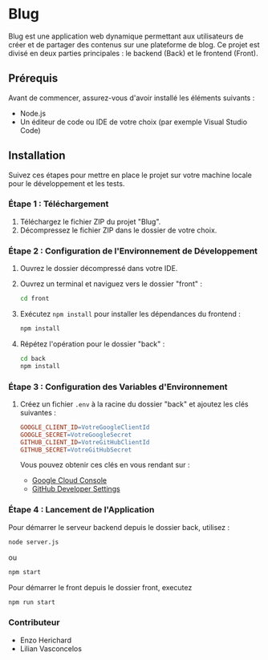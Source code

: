 # Blug

Blug est une application web dynamique permettant aux utilisateurs de créer et de partager des contenus sur une plateforme de blog. Ce projet est divisé en deux parties principales : le backend (Back) et le frontend (Front).

## Prérequis

Avant de commencer, assurez-vous d'avoir installé les éléments suivants :

- Node.js
- Un éditeur de code ou IDE de votre choix (par exemple Visual Studio Code)

## Installation

Suivez ces étapes pour mettre en place le projet sur votre machine locale pour le développement et les tests.

### Étape 1 : Téléchargement

1. Téléchargez le fichier ZIP du projet "Blug".
2. Décompressez le fichier ZIP dans le dossier de votre choix.

### Étape 2 : Configuration de l'Environnement de Développement

1. Ouvrez le dossier décompressé dans votre IDE.
2. Ouvrez un terminal et naviguez vers le dossier "front" :

    ```bash
    cd front
    ```

3. Exécutez `npm install` pour installer les dépendances du frontend :

    ```bash
    npm install
    ```

4. Répétez l'opération pour le dossier "back" :

    ```bash
    cd back
    npm install
    ```

### Étape 3 : Configuration des Variables d'Environnement

1. Créez un fichier `.env` à la racine du dossier "back" et ajoutez les clés suivantes :

    ```makefile
    GOOGLE_CLIENT_ID=VotreGoogleClientId
    GOOGLE_SECRET=VotreGoogleSecret
    GITHUB_CLIENT_ID=VotreGitHubClientId
    GITHUB_SECRET=VotreGitHubSecret
    ```

   Vous pouvez obtenir ces clés en vous rendant sur :

   - [Google Cloud Console](https://console.cloud.google.com/)
   - [GitHub Developer Settings](https://github.com/settings/developers)

### Étape 4 : Lancement de l'Application

Pour démarrer le serveur backend depuis le dossier back, utilisez :

```bash
node server.js
```
ou
```bash
npm start
```

Pour démarrer le front depuis le dossier front, executez

```bash
npm run start
```

### Contributeur
 - Enzo Herichard
 - Lilian Vasconcelos
